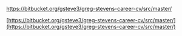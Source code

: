 https://bitbucket.org/gsteve3/greg-stevens-career-cv/src/master/



[https://bitbucket.org/gsteve3/greg-stevens-career-cv/src/master/](https://bitbucket.org/gsteve3/greg-stevens-career-cv/src/master/)